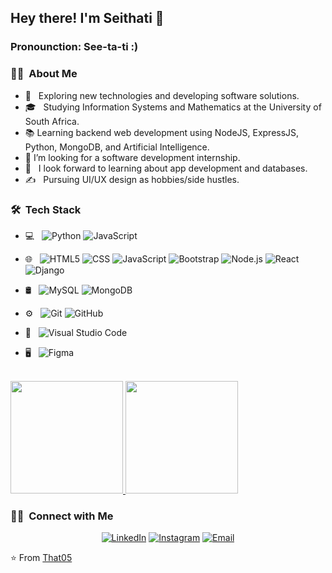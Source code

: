 

<h2> Hey there! I'm Seithati 👋</h2>
<h3>Pronounction: See-ta-ti :) </h3>

<h3> 👩‍💻 &nbsp;About Me </h3>

- 🤔 &nbsp; Exploring new technologies and developing software solutions.
- 🎓 &nbsp; Studying Information Systems and Mathematics at the University of South Africa.
- 📚 Learning backend web development using NodeJS, ExpressJS, Python, MongoDB, and Artificial Intelligence.
- 👯 I’m looking for a software development internship.
- 🌱 &nbsp; I look forward to learning about app development and databases.
- ✍️ &nbsp; Pursuing UI/UX design as hobbies/side hustles.

<h3> 🛠 &nbsp;Tech Stack</h3>

- 💻 &nbsp;
  ![Python](https://img.shields.io/badge/-Python-333333?style=flat&logo=python)
  ![JavaScript](https://img.shields.io/badge/JavaScript-333333?style=flat&logo=javascript)

- 🌐 &nbsp;
  ![HTML5](https://img.shields.io/badge/-HTML5-333333?style=flat&logo=HTML5)
  ![CSS](https://img.shields.io/badge/-CSS-333333?style=flat&logo=CSS3&logoColor=1572B6)
  ![JavaScript](https://img.shields.io/badge/-JavaScript-333333?style=flat&logo=javascript)
  ![Bootstrap](https://img.shields.io/badge/-Tailwind-333333?style=flat&logo=tailwind&logoColor=563D7C)
  ![Node.js](https://img.shields.io/badge/-Node.js-333333?style=flat&logo=node.js)
  ![React](https://img.shields.io/badge/-React-333333?style=flat&logo=react)
   ![Django](https://img.shields.io/badge/-Django-333333?style=flat&logo=django)
- 🛢 &nbsp;
  ![MySQL](https://img.shields.io/badge/-MySQL-333333?style=flat&logo=mysql)
  ![MongoDB](https://img.shields.io/badge/-MongoDB-333333?style=flat&logo=mongodb)
- ⚙️ &nbsp;
  ![Git](https://img.shields.io/badge/-Git-333333?style=flat&logo=git)
  ![GitHub](https://img.shields.io/badge/-GitHub-333333?style=flat&logo=github)
  
- 🔧 &nbsp;
  ![Visual Studio Code](https://img.shields.io/badge/-Visual%20Studio%20Code-333333?style=flat&logo=visual-studio-code&logoColor=007ACC)
  

- 🖥 &nbsp;
  ![Figma](https://img.shields.io/badge/-Figma-333333?style=flat&logo=figma)

<br/>

<a href="https://github.com/Thati05">
  <img height="180em" src="https://github-readme-stats.vercel.app/api?username=Thati05&theme=buefy&show_icons=true" />
  <img height="180em" src="https://github-readme-stats.vercel.app/api/top-langs/?username=Thati05&theme=buefy&layout=compact" />
</a>

<br/>

<h3> 🤝🏻 &nbsp;Connect with Me </h3>

<p align="center">
<a href="https://www.linkedin.com/in/username/"><img alt="LinkedIn" src="https://img.shields.io/badge/LinkedIn-Seithati%20Mokoena-blue?style=flat-square&logo=linkedin"></a>
<a href="https://www.instagram.com/thati_ly_/"><img alt="Instagram" src="https://img.shields.io/badge/Instagram-thati_ly_-blue?style=flat-square&logo=instagram"></a>
<a href="mailto:m.seithati01@gmail.com"><img alt="Email" src="https://img.shields.io/badge/Email-m.seithati01@gmail.com-blue?style=flat-square&logo=gmail"></a>
</p>

⭐️ From [That05](https://github.com/Thati05)
